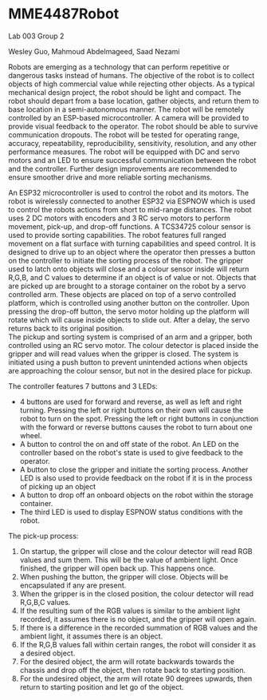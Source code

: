 # MME4487Robot
Lab 003 Group 2  

Wesley Guo, Mahmoud Abdelmageed, Saad Nezami  

Robots are emerging as a technology that can perform repetitive or dangerous tasks instead of humans. The objective of the robot is to collect objects of high commercial value while rejecting other objects. As a typical mechanical design project, the robot should be light and compact. The robot should depart from a base location, gather objects, and return them to base location in a semi-autonomous manner. The robot will be remotely controlled by an ESP-based microcontroller. A camera will be provided to provide visual feedback to the operator. The robot should be able to survive communication dropouts. The robot will be tested for operating range, accuracy, repeatability, reproducibility, sensitivity, resolution, and any other performance measures. The robot will be equipped with DC and servo motors and an LED to ensure successful communication between the robot and the controller. Further design improvements are recommended to ensure smoother drive and more reliable sorting mechanisms.  

An ESP32 microcontroller is used to control the robot and its motors. The robot is wirelessly connected to another ESP32 via ESPNOW which is used to control the robots actions from short to mid-range distances. The robot uses 2 DC motors with encoders and 3 RC servo motors to perform movement, pick-up, and drop-off functions. A TCS34725 colour sensor is used to provide sorting capabilities. The robot features full ranged movement on a flat surface with turning capabilities and speed control. It is designed to drive up to an object where the operator then presses a button on the controller to initiate the sorting process of the robot. The gripper used to latch onto objects will close and a colour sensor inside will return R,G,B, and C values to determine if an object is of value or not. Objects that are picked up are brought to a storage container on the robot by a servo controlled arm. These objects are placed on top of a servo controlled platform, which is controlled using another button on the controller. Upon pressing the drop-off button, the servo motor holding up the platform will rotate which will cause inside objects to slide out. After a delay, the servo returns back to its original position.  
The pickup and sorting system is comprised of an arm and a gripper, both controlled using an RC servo motor. The colour detector is placed inside the gripper and will read values when the gripper is closed. The system is initiated using a push button to prevent unintended actions when objects are approaching the colour sensor, but not in the desired place for pickup.  

The controller features 7 buttons and 3 LEDs:
- 4 buttons are used for forward and reverse, as well as left and right turning. Pressing the left or right buttons on their own will cause the robot to turn on the spot. Pressing the left or right buttons in conjunction with the forward or reverse buttons causes the robot to turn about one wheel.
- A button to control the on and off state of the robot. An LED on the controller based on the robot's state is used to give feedback to the operator.
- A button to close the gripper and initiate the sorting process. Another LED is also used to provide feedback on the robot if it is in the process of picking up an object
- A button to drop off an onboard objects on the robot within the storage container.
- The third LED is used to display ESPNOW status conditions with the robot.  

The pick-up process:  
1. On startup, the gripper will close and the colour detector will read RGB values and sum them. This will be the value of ambient light. Once finished, the gripper will open back up. This happens once.  
2. When pushing the button, the gripper will close. Objects will be encapsulated if any are present.
3. When the gripper is in the closed position, the colour detector will read R,G,B,C values.
4. If the resulting sum of the RGB values is similar to the ambient light recorded, it assumes there is no object, and the gripper will open again.  
5. If there is a difference in the recorded summation of RGB values and the ambient light, it assumes there is an object.
6. If the R,G,B values fall within certain ranges, the robot will consider it as a desired object.
7. For the desired object, the arm will rotate backwards towards the chassis and drop off the object, then rotate back to starting position.
8. For the undesired object, the arm will rotate 90 degrees upwards, then return to starting position and let go of the object.
